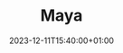---
weight: 999
title: "Maya"
description: ""
icon: "view_in_ar"
date: "2023-12-11T15:40:00+01:00"
lastmod: "2023-12-11T15:40:00+01:00"
draft: false
toc: true
---